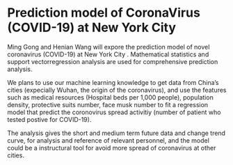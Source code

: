 # Prediction model of CoronaVirus (COVID-19) at New York City

Ming Gong and Henian Wang will expore the prediction model of novel coronavirus (COVID-19) at New York City . Mathematical statistics and support vectorregression analysis are used for comprehensive prediction analysis. 
   
We plans to use our machine learning knowledge to get data from China’s cities (expecially Wuhan, the origin of the coronavirus), and use the features such as medical resources (Hospital beds per 1,000 people), population density, protective suits number, face musk number to fit a regression model that predict the coronovirus spread activitiy (number of patient who tested postive for COVID-19).
    
The analysis gives the short and medium term future data and change trend curve, for analysis and reference of relevant personnel, and the model could be a instructural tool for avoid more spread of coronavirus at other cities. 
